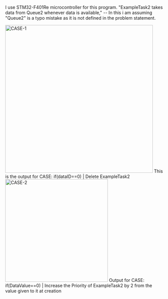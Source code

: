 I use STM32-F401Re microcontroller for this program.
"ExampleTask2 takes data from Queue2 whenever data is available," -- In this i am assuming "Queue2" is a typo mistake as it is not defined in the problem statement.

<img width="469" alt="CASE-1" src="https://github.com/user-attachments/assets/dcb7f781-94b8-4498-9420-16bf420fcbd7" />
This is the output for CASE: if(dataID==0) | Delete ExampleTask2

<img width="326" alt="CASE-2" src="https://github.com/user-attachments/assets/e2e22a91-b2b3-4950-896b-53fedda5118f" />
Output for CASE: if(DataValue==0) | Increase the Priority of ExampleTask2 by 2 from the value given to it at creation

